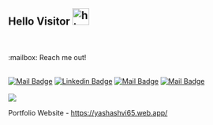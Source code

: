 ## Hello Visitor <img src="https://user-images.githubusercontent.com/1303154/88677602-1635ba80-d120-11ea-84d8-d263ba5fc3c0.gif" width="34px" alt="hi">

<br />
<br />
:mailbox: Reach me out!
<br />
<br />

[![Mail Badge](https://img.shields.io/badge/-yashashvibhadauria6555-c0392b?style=flat&labelColor=c0392b&logo=gmail&logoColor=white)](mailto:yashashvibhadauria6555@gmail.com) [![Linkedin Badge](https://img.shields.io/badge/-Yashashvi65-0e76a8?style=flat&labelColor=0e76a8&logo=linkedin&logoColor=white)](https://www.linkedin.com/in/Yashashvi65/) [![Mail Badge](https://img.shields.io/badge/@yashashvi10x-e84393?style=flat&labelColor=e84393&logo=instagram&logoColor=white)](https://www.instagram.com/yashashvi10x/) [![Mail Badge](https://img.shields.io/badge/@geekydev.in-e84393?style=flat&labelColor=e84393&logo=instagram&logoColor=white)](https://www.instagram.com/geekydev.in/)
<br /><br />
![](https://visitor-badge.glitch.me/badge?page_id=Yashashvi65.Yashashvi65)

Portfolio Website - https://yashashvi65.web.app/
